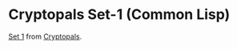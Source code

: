 # Cryptopals Set-1 (Common Lisp)

[Set 1](https://cryptopals.com/sets/1) from [Cryptopals](https://cryptopals.com/).
